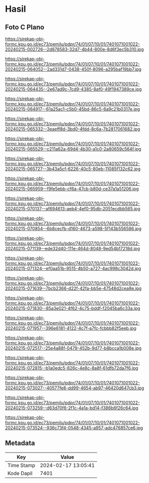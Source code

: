 # Hasil

## Foto C Plano

https://sirekap-obj-formc.kpu.go.id/ec73/pemilu/pdpr/74/01/07/10/01/7401071001022-20240215-002726--2d878583-32d7-4b44-800e-8d6f3ec5b310.jpg

https://sirekap-obj-formc.kpu.go.id/ec73/pemilu/pdpr/74/01/07/10/01/7401071001022-20240215-064052--2ad331d7-0438-450f-8096-a295baf19bb7.jpg

https://sirekap-obj-formc.kpu.go.id/ec73/pemilu/pdpr/74/01/07/10/01/7401071001022-20240215-064435--2e67ad9c-7cd9-4385-8af0-49f1947389ce.jpg

https://sirekap-obj-formc.kpu.go.id/ec73/pemilu/pdpr/74/01/07/10/01/7401071001022-20240215-064917--61a25ac1-c5b0-45bd-86c5-6a9c21b0317e.jpg

https://sirekap-obj-formc.kpu.go.id/ec73/pemilu/pdpr/74/01/07/10/01/7401071001022-20240215-065332--3eaeff8d-3bd0-4fdd-8c6a-7b2817061682.jpg

https://sirekap-obj-formc.kpu.go.id/ec73/pemilu/pdpr/74/01/07/10/01/7401071001022-20240215-065529--c211a62a-69d4-4b30-a1c0-2a80659c564f.jpg

https://sirekap-obj-formc.kpu.go.id/ec73/pemilu/pdpr/74/01/07/10/01/7401071001022-20240215-065727--3b43a5cf-6226-40c5-80eb-11085f132c62.jpg

https://sirekap-obj-formc.kpu.go.id/ec73/pemilu/pdpr/74/01/07/10/01/7401071001022-20240215-065959--f9fe5ebb-cf6a-47cb-b80d-ce37a1a51206.jpg

https://sirekap-obj-formc.kpu.go.id/ec73/pemilu/pdpr/74/01/07/10/01/7401071001022-20240215-070137--af694613-aeb4-4ef0-95db-2051ecdbb565.jpg

https://sirekap-obj-formc.kpu.go.id/ec73/pemilu/pdpr/74/01/07/10/01/7401071001022-20240215-070854--6b8cecfb-d160-4673-a598-5f143b556586.jpg

https://sirekap-obj-formc.kpu.go.id/ec73/pemilu/pdpr/74/01/07/10/01/7401071001022-20240215-071139--ede32d40-111e-464d-8048-9ed54b17218d.jpg

https://sirekap-obj-formc.kpu.go.id/ec73/pemilu/pdpr/74/01/07/10/01/7401071001022-20240215-071324--ef0aa51b-9515-4b50-a727-4ac998c3042d.jpg

https://sirekap-obj-formc.kpu.go.id/ec73/pemilu/pdpr/74/01/07/10/01/7401071001022-20240215-071639--7bcb2366-d22f-42fa-bb5e-47548d2cea8e.jpg

https://sirekap-obj-formc.kpu.go.id/ec73/pemilu/pdpr/74/01/07/10/01/7401071001022-20240215-071830--85a3e021-4f62-4c75-bddf-f2045ba6c33a.jpg

https://sirekap-obj-formc.kpu.go.id/ec73/pemilu/pdpr/74/01/07/10/01/7401071001022-20240215-071957--396e6181-4122-4c7f-a7fc-fcbbb82f5eeb.jpg

https://sirekap-obj-formc.kpu.go.id/ec73/pemilu/pdpr/74/01/07/10/01/7401071001022-20240215-072517--25e4a88f-0479-452b-9d77-b8bcca1b008e.jpg

https://sirekap-obj-formc.kpu.go.id/ec73/pemilu/pdpr/74/01/07/10/01/7401071001022-20240215-072815--b1a0edc5-826c-4e8c-8a8f-61dfb72da7f6.jpg

https://sirekap-obj-formc.kpu.go.id/ec73/pemilu/pdpr/74/01/07/10/01/7401071001022-20240215-073027--40577fe8-dd99-4654-ab97-46420d647cb3.jpg

https://sirekap-obj-formc.kpu.go.id/ec73/pemilu/pdpr/74/01/07/10/01/7401071001022-20240215-073259--d63d70f6-2f1c-4a1a-bd14-f386b6f26c64.jpg

https://sirekap-obj-formc.kpu.go.id/ec73/pemilu/pdpr/74/01/07/10/01/7401071001022-20240215-073524--936c73f4-0548-4345-a957-adc476857ce6.jpg


## Metadata

| Key        | Value               |
| ---------- | ------------------- |
| Time Stamp | 2024-02-17 13:05:41 |
| Kode Dapil | 7401                |



